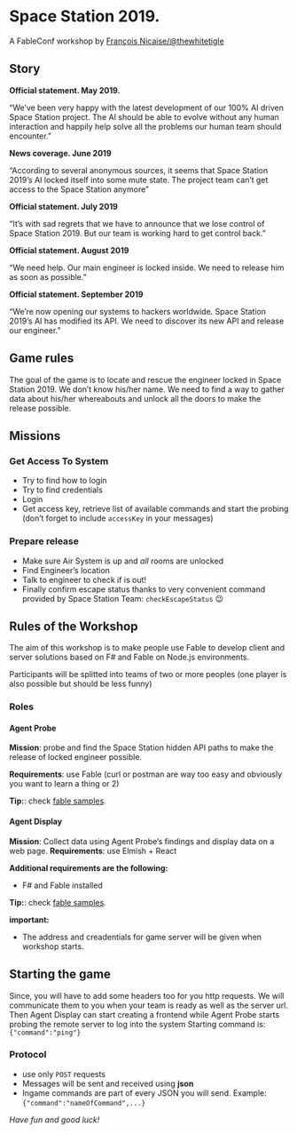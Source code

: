 # Space Station 2019. 
A FableConf workshop by [François Nicaise/@thewhitetigle](https://twitter.com/thewhitetigle)

## Story

**Official statement.  May 2019.**

“We’ve been very happy with the latest development of our 100% AI driven Space Station project. The AI should be able to evolve without any human interaction and happily help solve all the problems our human team should encounter.” 

**News coverage. June 2019**

“According to several anonymous sources, it seems that Space Station 2019’s AI locked itself into some mute state. The project team can’t get access to the Space Station anymore”

**Official statement. July 2019**

“It’s with sad regrets that we have to announce that we lose control of Space Station 2019. But our team is working hard to get control back.”

**Official statement. August 2019**

“We need help. Our main engineer is locked inside. We need to release him as soon as possible.”

**Official statement. September 2019**

“We’re now opening our systems to hackers worldwide. Space Station 2019’s AI has modified its API. We need to discover its new API and release our engineer.”

## Game rules
The goal of the game is to locate and rescue the engineer locked in Space Station 2019. We don’t know his/her name. We need to find a way to gather data about his/her whereabouts and unlock all the doors to make the release possible. 

## Missions

### Get Access To System
  - Try to find how to login
  - Try to find credentials 
  - Login
  - Get access key, retrieve list of available commands and start the probing (don’t forget to include ``accessKey`` in your messages)

### Prepare release
  - Make sure Air System is up and *all* rooms are unlocked
  - Find Engineer’s location
  - Talk to engineer to check if is out!
  - Finally confirm escape status thanks to very convenient command provided by Space Station Team: ``checkEscapeStatus`` :wink:

## Rules of the Workshop 

The aim of this workshop is to make people use Fable to develop client and server solutions based on F# and Fable on Node.js environments.

Participants will be splitted into teams of two or more peoples (one player is also possible but should be less funny)

### Roles



#### Agent Probe
**Mission**: probe and find the Space Station hidden API paths to make the release of locked engineer possible. 

**Requirements**: use Fable (curl or postman are way too easy and obviously you want to learn a thing or 2)

**Tip:**: check [fable samples](https://github.com/fable-compiler/fable2-samples).
  

#### Agent Display
**Mission**: Collect data using Agent Probe’s findings and display data on a web page.
**Requirements**: use Elmish + React 

**Additional requirements are the following:**
- F# and Fable installed

**Tip:**: check [fable samples](https://github.com/fable-compiler/fable2-samples).

**important:** 
  - The address and creadentials for  game server will be given when workshop starts.

## Starting the game

Since, you will have to add some headers too for you http requests. We will communicate them to you when your team is ready as well as the server url.
Then Agent Display can start creating a frontend while Agent Probe starts probing the remote server to log into the system
Starting command is: ``{"command":"ping"}``

### Protocol

- use only ``POST`` requests
- Messages will be sent and received using **json**
- Ingame commands are part of every JSON you will send. Example: ``{"command":"nameOfCommand",...}``

*Have fun and good luck!* 
